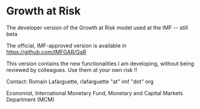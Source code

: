 # Growth at Risk
The developer version of the Growth at Risk model used at the IMF -- still beta

The official, IMF-approved version is available in https://github.com/IMFGAR/GaR

This version contains the new functionalities I am developing, without  being reviewed by colleagues. Use them at your own risk !!


Contact: Romain Lafarguette, rlafarguette "at" imf "dot" org

Economist, International Monetary Fund, Monetary and Capital Markets Department (MCM)
